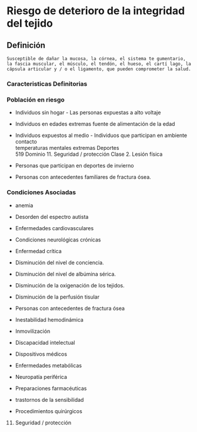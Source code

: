 # Riesgo de deterioro de la integridad del tejido
## Definición
	Susceptible de dañar la mucosa, la córnea, el sistema te gumentario, la fascia muscular, el músculo, el tendón, el hueso, el cartí lago, la cápsula articular y / o el ligamento, que pueden comprometer la salud.

### Caracteristicas Definitorias


### Población en riesgo
- Individuos sin hogar  - Las personas expuestas a alto 
voltaje  
- Individuos en edades extremas   fuente de alimentación de la 
edad  
- Individuos expuestos al medio - Individuos que participan en 
ambiente  contacto  
 temperaturas mentales extremas   Deportes  
   519 
Dominio 11. Seguridad / protección  Clase 2. Lesión física  
 
 
 
- Personas que participan en 
deportes de invierno   
- Personas con antecedentes 
familiares de fractura ósea.

### Condiciones Asociadas
- anemia   
- Desorden del espectro autista   
- Enfermedades cardiovasculares   
- Condiciones neurológicas 
crónicas   
- Enfermedad crítica   
- Disminución del nivel de conciencia.   
- Disminución del nivel de albúmina 
sérica.   
- Disminución de la oxigenación de 
los tejidos.   
- Disminución de la perfusión 
tisular    
 
 
 
- Personas con antecedentes de 
fractura ósea  
 
 
 
 
- Inestabilidad hemodinámica   
- Inmovilización   
- Discapacidad intelectual   
- Dispositivos médicos   
- Enfermedades metabólicas   
- Neuropatía periférica   
- Preparaciones farmacéuticas   
- trastornos de la sensibilidad   
- Procedimientos quirúrgicos  
 
 
 
 
 
 
 
 
 
 
 
 
 
 
 
 
 
 
 11. Seguridad / protección

